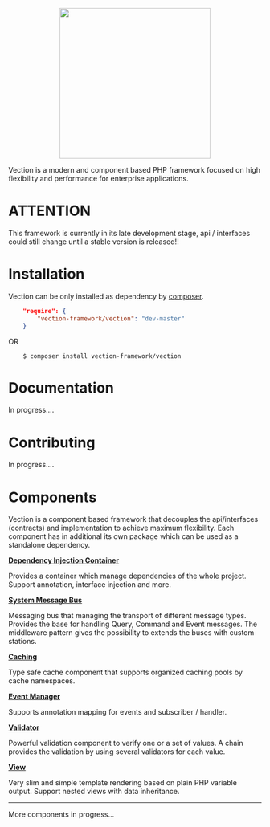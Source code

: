 <p align="center">
    <a href="https://vection.appsdock.org" target="_blank">
        <img width="300" src="https://vection.appsdock.org/vection-framework.png">
    </a>
</p>
Vection is a modern and component based PHP framework focused on high flexibility and performance for enterprise applications.

# ATTENTION
This framework is currently in its late development stage, api / interfaces could still change until a stable version is released!!

# Installation

Vection can be only installed as dependency by <a href="https://getcomposer.org/">composer</a>.

```json
    "require": {
        "vection-framework/vection": "dev-master"
    }
```

OR

```shell script
    $ composer install vection-framework/vection
```

# Documentation
In progress....

# Contributing
In progress....

# Components

Vection is a component based framework that decouples the api/interfaces (contracts) and implementation to achieve maximum flexibility. Each component has in additional its own package which can be used as a standalone dependency. 

__<a href="https://github.com/Vection-Framework/DI-Container">Dependency Injection Container</a>__

Provides a container which manage dependencies of the whole project. Support annotation, interface injection and more.

__<a href="https://github.com/Vection-Framework/DI-Container">System Message Bus</a>__

Messaging bus that managing the transport of different message types. Provides the base for handling Query, Command and Event messages.
The middleware pattern gives the possibility to extends the buses with custom stations.

__<a href="https://github.com/Vection-Framework/DI-Container">Caching</a>__

Type safe cache component that supports organized caching pools by cache namespaces.

__<a href="https://github.com/Vection-Framework/DI-Container">Event Manager</a>__

Supports annotation mapping for events and subscriber / handler.

__<a href="https://github.com/Vection-Framework/DI-Container">Validator</a>__

Powerful validation component to verify one or a set of values. A chain provides the validation by using several validators for each value.

__<a href="https://github.com/Vection-Framework/DI-Container">View</a>__

Very slim and simple template rendering based on plain PHP variable output. Support nested views with data inheritance.

------------------
More components in progress...
